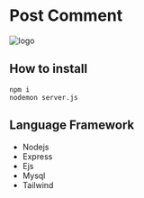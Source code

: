 # Post Comment

![logo](https://cdn.discordapp.com/attachments/1198124910950752288/1199742070798164148/image.png?ex=65c3a5df&is=65b130df&hm=25390cbaa83ebe02b3eba103f191d5a197fd84e634ce3007774e8b65fb1563cd&)

## How to install
```
npm i
nodemon server.js
```

## Language Framework
* Nodejs
* Express
* Ejs
* Mysql
* Tailwind

